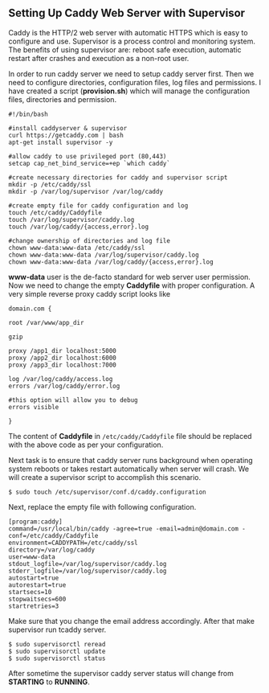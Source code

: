 ## Setting Up Caddy Web Server with Supervisor ##

Caddy is the HTTP/2 web server with automatic HTTPS which is easy to configure and use. Supervisor is a process control and monitoring system. The benefits of using supervisor are: reboot safe execution, automatic restart after crashes and execution as a non-root user.

In order to run caddy server we need to setup caddy server first. Then we need to configure directories, configuration files, log files and permissions. I have created a script (**provision.sh**) which will manage the configuration files, directories and permission.

```
#!/bin/bash

#install caddyserver & supervisor
curl https://getcaddy.com | bash
apt-get install supervisor -y

#allow caddy to use privileged port (80,443)
setcap cap_net_bind_service=+ep `which caddy`

#create necessary directories for caddy and supervisor script
mkdir -p /etc/caddy/ssl
mkdir -p /var/log/supervisor /var/log/caddy

#create empty file for caddy configuration and log
touch /etc/caddy/Caddyfile
touch /var/log/supervisor/caddy.log
touch /var/log/caddy/{access,error}.log

#change ownership of directories and log file
chown www-data:www-data /etc/caddy/ssl
chown www-data:www-data /var/log/supervisor/caddy.log
chown www-data:www-data /var/log/caddy/{access,error}.log
```

**www-data** user is the de-facto standard for web server user permission. Now we need to change the empty **Caddyfile** with proper configuration. A very simple reverse proxy caddy script looks like

```
domain.com {

root /var/www/app_dir

gzip

proxy /app1_dir localhost:5000
proxy /app2_dir localhost:6000
proxy /app3_dir localhost:7000

log /var/log/caddy/access.log
errors /var/log/caddy/error.log

#this option will allow you to debug
errors visible

}
```

The content of **Caddyfile** in ``/etc/caddy/Caddyfile`` file should be replaced with the above code as per your configuration.

Next task is to ensure that caddy server runs background when operating system reboots or takes restart automatically when server will crash. We will create a supervisor script to accomplish this scenario.

```
$ sudo touch /etc/supervisor/conf.d/caddy.configuration
```

Next, replace the empty file with following configuration.

```
[program:caddy]
command=/usr/local/bin/caddy -agree=true -email=admin@domain.com -conf=/etc/caddy/Caddyfile
environment=CADDYPATH=/etc/caddy/ssl
directory=/var/log/caddy
user=www-data
stdout_logfile=/var/log/supervisor/caddy.log
stderr_logfile=/var/log/supervisor/caddy.log
autostart=true
autorestart=true
startsecs=10
stopwaitsecs=600
startretries=3
```

Make sure that you change the email address accordingly. After that make supervisor run tcaddy server.

```
$ sudo supervisorctl reread
$ sudo supervisorctl update
$ sudo supervisorctl status

```

After sometime the supervisor caddy server status will change from **STARTING** to **RUNNING**.
